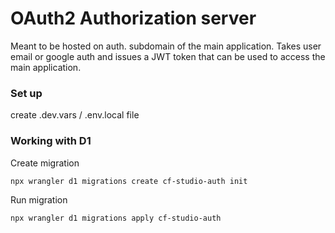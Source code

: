 # OAuth2 Authorization server

Meant to be hosted on auth. subdomain of the main application.
Takes user email or google auth and issues a JWT token that can be used to access the main application.


### Set up

create .dev.vars / .env.local file


### Working with D1

Create migration
```
npx wrangler d1 migrations create cf-studio-auth init
```

Run migration
```
npx wrangler d1 migrations apply cf-studio-auth
```